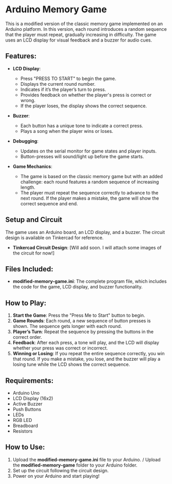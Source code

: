 # Arduino Memory Game

This is a modified version of the classic memory game implemented on an Arduino platform. In this version, each round introduces a random sequence that the player must repeat, gradually increasing in difficulty. The game uses an LCD display for visual feedback and a buzzer for audio cues.

## Features:
- **LCD Display**: 
  - Press "PRESS TO START" to begin the game.
  - Displays the current round number.
  - Indicates if it’s the player’s turn to press.
  - Provides feedback on whether the player's press is correct or wrong.
  - If the player loses, the display shows the correct sequence.
  
- **Buzzer**:
  - Each button has a unique tone to indicate a correct press.
  - Plays a song when the player wins or loses.

- **Debugging**:
  - Updates on the serial monitor for game states and player inputs.
  - Button-presses will sound/light up before the game starts.

- **Game Mechanics**:
  - The game is based on the classic memory game but with an added challenge: each round features a random sequence of increasing length.
  - The player must repeat the sequence correctly to advance to the next round. If the player makes a mistake, the game will show the correct sequence and end.

## Setup and Circuit

The game uses an Arduino board, an LCD display, and a buzzer. The circuit design is available on Tinkercad for reference.

- **Tinkercad Circuit Design**: [Will add soon. I will attach some images of the circuit for now!]

## Files Included:

- **modified-memory-game.ini**: The complete program file, which includes the code for the game, LCD display, and buzzer functionality.

## How to Play:

1. **Start the Game**: Press the "Press Me to Start" button to begin.
2. **Game Rounds**: Each round, a new sequence of button presses is shown. The sequence gets longer with each round.
3. **Player’s Turn**: Repeat the sequence by pressing the buttons in the correct order.
4. **Feedback**: After each press, a tone will play, and the LCD will display whether your press was correct or incorrect.
5. **Winning or Losing**: If you repeat the entire sequence correctly, you win that round. If you make a mistake, you lose, and the buzzer will play a losing tune while the LCD shows the correct sequence.

## Requirements:
- Arduino Uno
- LCD Display (16x2)
- Active Buzzer
- Push Buttons
- LEDs
- RGB LED
- Breadboard
- Resistors

## How to Use:

1. Upload the **modified-memory-game.ini** file to your Arduino. / Upload the **modified-memory-game** folder to your Arduino folder.
2. Set up the circuit following the circuit design.
3. Power on your Arduino and start playing!
